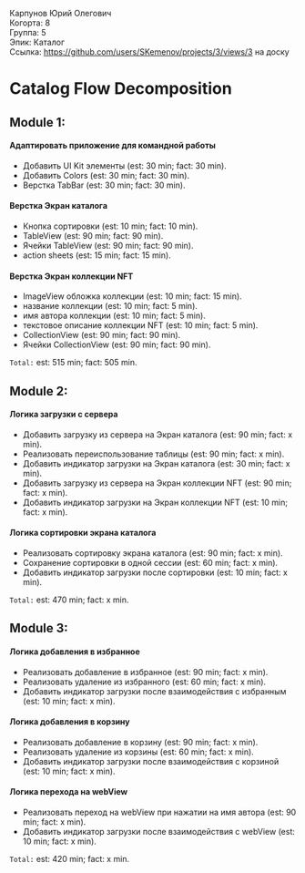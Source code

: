 Карпунов Юрий Олегович 
<br /> Когорта: 8
<br /> Группа: 5
<br /> Эпик: Каталог
<br /> Ссылка: https://github.com/users/SKemenov/projects/3/views/3 на доску

# Catalog Flow Decomposition

## Module 1:

#### Адаптировать приложение для командной работы 
- Добавить UI Kit элементы (est: 30 min; fact: 30 min).
- Добавить Colors (est: 30 min; fact: 30 min).
- Верстка TabBar (est: 30 min; fact: 30 min).

#### Верстка Экран каталога
- Кнопка сортировки (est: 10 min; fact: 10 min).
- TableView (est: 90 min; fact: 90 min).
- Ячейки TableView (est: 90 min; fact: 90 min).
- action sheets (est: 15 min; fact: 15 min).

#### Верстка Экран коллекции NFT
- ImageView обложка коллекции (est: 10 min; fact: 15 min).
- название коллекции (est: 10 min; fact: 5 min).
- имя автора коллекции (est: 10 min; fact: 5 min).
- текстовое описание коллекции NFT (est: 10 min; fact: 5 min).
- CollectionView (est: 90 min; fact: 90 min).
- Ячейки CollectionView (est: 90 min; fact: 90 min).

`Total:` est: 515 min; fact: 505 min.


## Module 2:

#### Логика загрузки с сервера
- Добавить загрузку из сервера на Экран каталога (est: 90 min; fact: x min).
- Реализовать переиспользование таблицы (est: 90 min; fact: x min).
- Добавить индикатор загрузки на Экран каталога (est: 30 min; fact: x min).
- Добавить загрузку из сервера на Экран коллекции NFT (est: 90 min; fact: x min).
- Добавить индикатор загрузки на Экран коллекции NFT (est: 10 min; fact: x min).

#### Логика сортировки экрана каталога
- Реализовать сортировку экрана каталога (est: 90 min; fact: x min).
- Сохранение сортировки в одной сессии (est: 60 min; fact: x min).
- Добавить индикатор загрузки после сортировки (est: 10 min; fact: x min).

`Total:` est: 470 min; fact: x min.


## Module 3:

#### Логика добавления в избранное
- Реализовать добавление в избранное (est: 90 min; fact: x min).
- Реализовать удаление из избранного (est: 60 min; fact: x min).
- Добавить индикатор загрузки после взаимодействия с избранным (est: 10 min; fact: x min).

#### Логика добавления в корзину
- Реализовать добавление в корзину (est: 90 min; fact: x min).
- Реализовать удаление из корзины (est: 60 min; fact: x min).
- Добавить индикатор загрузки после взаимодействия с корзиной (est: 10 min; fact: x min).

#### Логика перехода на webView
- Реализовать переход на webView при нажатии на имя автора (est: 90 min; fact: x min).
- Добавить индикатор загрузки после взаимодействия с webView (est: 10 min; fact: x min).

`Total:` est: 420 min; fact: x min.
